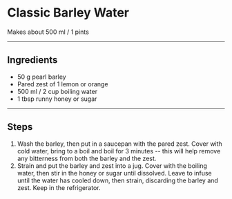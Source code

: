 # Classic Barley Water

Makes about 500 ml / 1 pints

---

## Ingredients

* 50 g pearl barley
* Pared zest of 1 lemon or orange
* 500 ml / 2 cup boiling water
* 1 tbsp runny honey or sugar

---

## Steps

1.  Wash the barley, then put in a saucepan with the pared zest. Cover with cold water, bring to a boil and boil for 3 minutes -- this will help remove any bitterness from both the barley and the zest. 
2.  Strain and put the barley and zest into a jug. Cover with the boiling water, then stir in the honey or sugar until dissolved. Leave to infuse until the water has cooled down, then strain, discarding the barley and zest. Keep in the refrigerator.